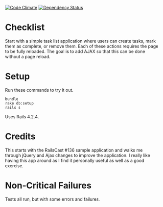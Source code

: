[![Code Climate](https://codeclimate.com/github/sprestage/checklist.png)](https://codeclimate.com/github/sprestage/checklist)
[![Dependency Status](https://gemnasium.com/sprestage/checklist.svg)](https://gemnasium.com/sprestage/checklist)


Checklist
=======

Start with a simple task list application where users can create tasks, mark them as complete, or
remove them.  Each of these actions requires the page to be fully reloaded.  The goal is to add
AJAX so that this can be done without a page reload.


Setup
=======

Run these commands to try it out.

```
bundle
rake db:setup
rails s
```

Uses Rails 4.2.4.

Credits
=======

This starts with the RailsCast #136 sample application and walks me through jQuery and Ajax changes to improve
the application.  I really like having this app around as I find it personally useful as well as a good exercise.


Non-Critical Failures
=======
Tests all run, but with some errors and failures.
